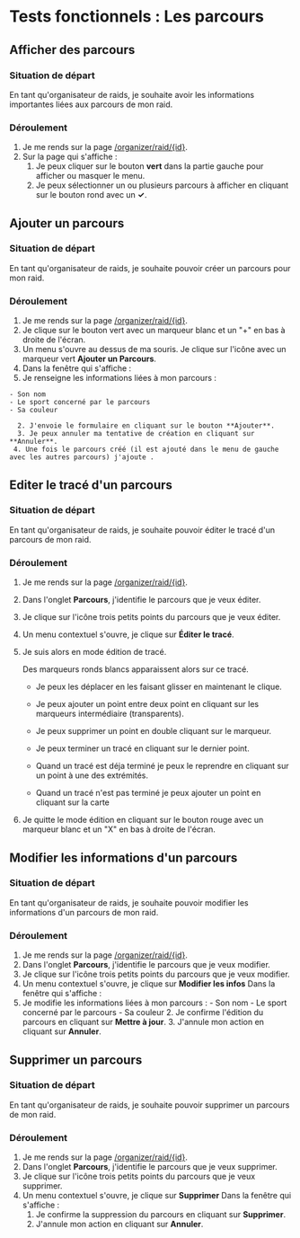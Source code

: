 # Tests fonctionnels : Les parcours

## Afficher des parcours

###  Situation de départ

En tant qu'organisateur de raids, je souhaite avoir les informations importantes liées aux parcours de mon raid.

### Déroulement 

1. Je me rends sur la page [/organizer/raid/{id}](/organizer/raid/{id}).
2. Sur la page qui s'affiche : 
    1. Je peux cliquer sur le bouton **vert** dans la partie gauche pour afficher ou masquer le menu.
    3. Je peux sélectionner un ou plusieurs parcours à afficher en cliquant sur le bouton rond avec un **✓**.


## Ajouter un parcours

### Situation de départ

En tant qu'organisateur de raids, je souhaite pouvoir créer un parcours pour mon raid.

### Déroulement

1. Je me rends sur la page [/organizer/raid/{id}](/organizer/raid/{id}).
2. Je clique sur le bouton vert avec un marqueur blanc et un "+" en bas à droite de l'écran.
3. Un menu s'ouvre au dessus de ma souris. Je clique sur l'icône avec un marqueur vert **Ajouter un Parcours**.
4. Dans la fenêtre qui s'affiche :
  1. Je renseigne les informations liées à mon parcours :

    - Son nom
    - Le sport concerné par le parcours
    - Sa couleur
    
      2. J'envoie le formulaire en cliquant sur le bouton **Ajouter**.
      3. Je peux annuler ma tentative de création en cliquant sur **Annuler**.
     4. Une fois le parcours créé (il est ajouté dans le menu de gauche avec les autres parcours) j'ajoute .



## Editer le tracé d'un parcours	

### Situation de départ

En tant qu'organisateur de raids, je souhaite pouvoir éditer le tracé d'un parcours de mon raid.

### Déroulement

1. Je me rends sur la page [/organizer/raid/{id}](/organizer/raid/{id}).

2. Dans l'onglet **Parcours**, j'identifie le parcours que je veux éditer.

3. Je clique sur l'icône trois petits points du parcours que je veux éditer.

4. Un menu contextuel s'ouvre, je clique sur **Éditer le tracé**.

5. Je suis alors en mode édition de tracé.

   Des marqueurs ronds blancs apparaissent alors sur ce tracé.

   - Je peux les déplacer en les faisant glisser en maintenant le clique.
   - Je peux ajouter un point entre deux point en cliquant sur les marqueurs intermédiaire (transparents).

   - Je peux supprimer un point en double cliquant sur le marqueur.
   - Je peux terminer un tracé en cliquant sur le dernier point.
   - Quand un tracé est déja terminé je peux le reprendre en cliquant sur un point à une des extrémités.
   - Quand un tracé n'est pas terminé je peux ajouter un point en cliquant sur la carte 

6. Je quitte le mode édition en cliquant sur le bouton rouge avec un marqueur blanc et un "X" en bas à droite de l'écran.


## Modifier les informations d'un parcours	

### Situation de départ

En tant qu'organisateur de raids, je souhaite pouvoir modifier les informations d'un parcours de mon raid.

### Déroulement

1. Je me rends sur la page [/organizer/raid/{id}](/organizer/raid/{id}).
2. Dans l'onglet **Parcours**, j'identifie le parcours que je veux modifier.
3. Je clique sur l'icône trois petits points du parcours que je veux modifier.
4. Un menu contextuel s'ouvre, je clique sur **Modifier les infos** Dans la fenêtre qui s'affiche :
  5. Je modifie les informations liées à mon parcours :
  	- Son nom
  	- Le sport concerné par le parcours
  	- Sa couleur
    2. Je confirme l'édition du parcours en cliquant sur **Mettre à jour**.
    3. J'annule mon action en cliquant sur **Annuler**.


## Supprimer un parcours	

### Situation de départ

En tant qu'organisateur de raids, je souhaite pouvoir supprimer un parcours de mon raid.

### Déroulement

1. Je me rends sur la page [/organizer/raid/{id}](/organizer/raid/{id}).
2. Dans l'onglet **Parcours**, j'identifie le parcours que je veux supprimer.
3. Je clique sur l'icône trois petits points du parcours que je veux supprimer.
4. Un menu contextuel s'ouvre, je clique sur **Supprimer** Dans la fenêtre qui s'affiche :
   1. Je confirme la suppression du parcours en cliquant sur **Supprimer**.
   2. J'annule mon action en cliquant sur **Annuler**.
